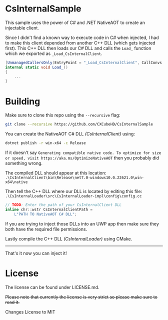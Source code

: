# CsInternalSample

This sample uses the power of C# and .NET NativeAOT to create an 
injectable client.

Since I didn't find a known way to execute code in C# when injected,
I had to make this client depended from another C++ DLL (which gets
injected first). This C++ DLL then loads our C# DLL and calls the 
`Load_` function which we exported as `_Load_CsInternalClient`.

```cs
[UnmanagedCallersOnly(EntryPoint = "_Load_CsInternalClient", CallConvs = new[] { typeof(CallConvStdcall) })]
internal static void Load_()
{
    ...
}
```

# Building

Make sure to clone this repo using the `--recursive` flag:
```bash
git clone --recursive https://github.com/CXCubeHD/CsInternalSample
```

You can create the NativeAOT C# DLL _(CsInternalClient)_ using:
```bash
dotnet publish -r win-x64 -c Release
```

If it doesn't say 
`Generating compatible native code. To optimize for size or speed, visit https://aka.ms/OptimizeNativeAOT`
then you probably did something wrong.

The compiled DLL should appear at this location:
`.\CsInternalClient\bin\Release\net7.0-windows10.0.22621.0\win-x64\native`

Then tell the C++ DLL where our DLL is located by editing this file:
`.\CsInternalLoader\src\CsInternalLoader-impl\config\config.cc`

```c++
// TODO: Enter the path of your CsInternalClient DLL
inline chr::wstr CsInternalClientPath =
	L"PATH TO NativeAOT C# DLL";
```

If you are trying to inject those DLLs into an UWP app then make sure
they both have the required file permissions.

Lastly compile the C++ DLL _(CsInternalLoader)_ using CMake.

---

That's it now you can inject it!

# License

The license can be found under LICENSE.md.

~~Please note that currently the license is very strict so please
make sure to read it.~~

Changes License to MIT